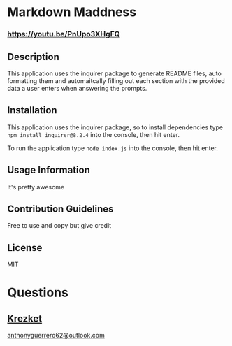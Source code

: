 # Markdown Maddness
### https://youtu.be/PnUpo3XHgFQ
## Description
This application uses the inquirer package to generate README files, auto formatting them and automaitcally filling out each section with the provided data a user enters when answering the prompts.

## Installation
This application uses the inquirer package, so to install dependencies type `npm install inquirer@8.2.4` into the console, then hit enter.

To run the application type `node index.js` into the console, then hit enter.
    
## Usage Information
It's pretty awesome 
    
## Contribution Guidelines
Free to use and copy but give credit 
    
## License
MIT 
    
# Questions
## [Krezket](https://github.com/krezket) 
anthonyguerrero62@outlook.com


